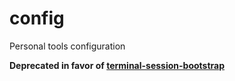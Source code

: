 # config
Personal tools configuration

**Deprecated in favor of [terminal-session-bootstrap](https://github.com/abourdon/terminal-session-bootstrap)**
